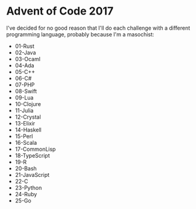 # Advent of Code 2017

I've decided for no good reason that I'll do each challenge with a different programming language, probably because I'm a masochist:

- 01-Rust
- 02-Java
- 03-Ocaml
- 04-Ada
- 05-C++
- 06-C#
- 07-PHP
- 08-Swift
- 09-Lua
- 10-Clojure
- 11-Julia
- 12-Crystal
- 13-Elixir
- 14-Haskell
- 15-Perl
- 16-Scala
- 17-CommonLisp
- 18-TypeScript
- 19-R
- 20-Bash
- 21-JavaScript
- 22-C
- 23-Python
- 24-Ruby
- 25-Go
